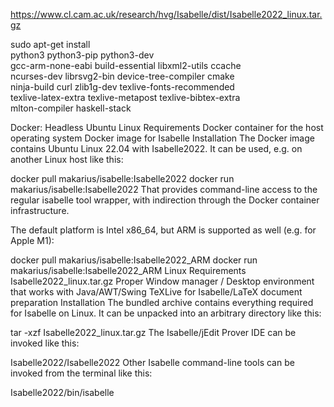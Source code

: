 https://www.cl.cam.ac.uk/research/hvg/Isabelle/dist/Isabelle2022_linux.tar.gz

sudo apt-get install \
    python3 python3-pip python3-dev \
    gcc-arm-none-eabi build-essential libxml2-utils ccache \
    ncurses-dev librsvg2-bin device-tree-compiler cmake \
    ninja-build curl zlib1g-dev texlive-fonts-recommended \
    texlive-latex-extra texlive-metapost texlive-bibtex-extra \
    mlton-compiler haskell-stack
    
Docker: Headless Ubuntu Linux
Requirements
Docker container for the host operating system
Docker image for Isabelle
Installation
The Docker image contains Ubuntu Linux 22.04 with Isabelle2022. It can be used, e.g. on another Linux host like this:

docker pull makarius/isabelle:Isabelle2022
docker run makarius/isabelle:Isabelle2022
That provides command-line access to the regular isabelle tool wrapper, with indirection through the Docker container infrastructure.

The default platform is Intel x86_64, but ARM is supported as well (e.g. for Apple M1):

docker pull makarius/isabelle:Isabelle2022_ARM
docker run makarius/isabelle:Isabelle2022_ARM
Linux
Requirements
Isabelle2022_linux.tar.gz
Proper Window manager / Desktop environment that works with Java/AWT/Swing
TeXLive for Isabelle/LaTeX document preparation
Installation
The bundled archive contains everything required for Isabelle on Linux. It can be unpacked into an arbitrary directory like this:

tar -xzf Isabelle2022_linux.tar.gz
The Isabelle/jEdit Prover IDE can be invoked like this:

Isabelle2022/Isabelle2022
Other Isabelle command-line tools can be invoked from the terminal like this:

Isabelle2022/bin/isabelle

